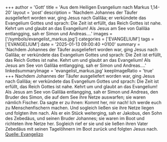 +++
author = 'Gott'
title = 'Aus dem Heiligen Evangelium nach Markus 1,14-20'
layout = 'post'
description = 'Nachdem Johannes der Täufer ausgeliefert worden war, ging Jesus nach Galiläa; er verkündete das Evangelium Gottes und sprach: Die Zeit ist erfüllt, das Reich Gottes ist nahe. Kehrt um und glaubt an das Evangelium! Als Jesus am See von Galiläa entlangging, sah er Simon und Andreas....'
images = ['/symbols/evangelist_markus.jpg']
categories = ['EVANGELIUM']
tags = ['EVANGELIUM']
date = '2025-01-13 09:00:40 +0100'
summary = 'Nachdem Johannes der Täufer ausgeliefert worden war, ging Jesus nach Galiläa; er verkündete das Evangelium Gottes und sprach: Die Zeit ist erfüllt, das Reich Gottes ist nahe. Kehrt um und glaubt an das Evangelium! Als Jesus am See von Galiläa entlangging, sah er Simon und Andreas....'
linkedsummaryImage = 'evangelist_markus.jpg'
keepImageRatio = 'true'
+++
Nachdem Johannes der Täufer ausgeliefert worden war, ging Jesus nach Galiläa; er verkündete das Evangelium Gottes
und sprach: Die Zeit ist erfüllt, das Reich Gottes ist nahe. Kehrt um und glaubt an das Evangelium!
Als Jesus am See von Galiläa entlangging, sah er Simon und Andreas, den Bruder des Simon, die auf dem See ihre Netze auswarfen; sie waren nämlich Fischer.<!--more-->
Da sagte er zu ihnen: Kommt her, mir nach! Ich werde euch zu Menschenfischern machen.
Und sogleich ließen sie ihre Netze liegen und folgten ihm nach.
Als er ein Stück weiterging, sah er Jakobus, den Sohn des Zebedäus, und seinen Bruder Johannes; sie waren im Boot und richteten ihre Netze her.
Sogleich rief er sie und sie ließen ihren Vater Zebedäus mit seinen Tagelöhnern im Boot zurück und folgten Jesus nach.<br> [Quelle: Evangelizo](https://evangeliumtagfuertag.org/DE/gospel)